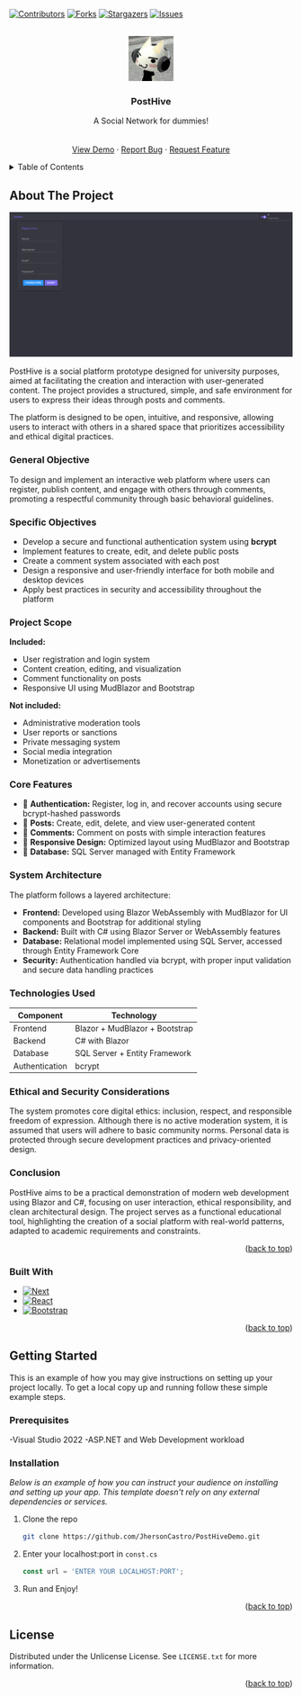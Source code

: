 <!-- Improved compatibility of back to top link: See: https://github.com/JhersonCastro/PostHiveDemo/pull/73 -->
<a id="readme-top"></a>
<!--
*** Thanks for checking out the Best-README-Template. If you have a suggestion
*** that would make this better, please fork the repo and create a pull request
*** or simply open an issue with the tag "enhancement".
*** Don't forget to give the project a star!
*** Thanks again! Now go create something AMAZING! :D
-->



<!-- PROJECT SHIELDS -->
<!--
*** I'm using markdown "reference style" links for readability.
*** Reference links are enclosed in brackets [ ] instead of parentheses ( ).
*** See the bottom of this document for the declaration of the reference variables
*** for contributors-url, forks-url, etc. This is an optional, concise syntax you may use.
*** https://www.markdownguide.org/basic-syntax/#reference-style-links
-->
[![Contributors][contributors-shield]][contributors-url]
[![Forks][forks-shield]][forks-url]
[![Stargazers][stars-shield]][stars-url]
[![Issues][issues-shield]][issues-url]



<!-- PROJECT LOGO -->
<br />
<div align="center">
  <a href="https://github.com/JhersonCastro/PostHiveDemo/">
    <img src="https://github.com/JhersonCastro/PostHiveDemo/blob/master/PostHive/wwwroot/favicon.jpg" alt="Logo" width="80" height="80">
  </a>

  <h3 align="center">PostHive</h3>

  <p align="center">
    A Social Network for dummies!
    <br />
    <br />
    <br />
    <a href="http://posthive.tryasp.net/">View Demo</a>
    &middot;
    <a href="https://github.com/JhersonCastro/PostHiveDemo/issues/new?labels=bug&template=bug-report---.md">Report Bug</a>
    &middot;
    <a href="https://github.com/JhersonCastro/PostHiveDemo/issues/new?labels=enhancement&template=feature-request---.md">Request Feature</a>
  </p>
</div>



<!-- TABLE OF CONTENTS -->
<details>
  <summary>Table of Contents</summary>
  <ol>
    <li>
      <a href="#about-the-project">About The Project</a>
      <ul>
        <li><a href="#built-with">Built With</a></li>
      </ul>
    </li>
    <li>
      <a href="#getting-started">Getting Started</a>
      <ul>
        <li><a href="#prerequisites">Prerequisites</a></li>
        <li><a href="#installation">Installation</a></li>
      </ul>
    </li>
    <li><a href="#usage">Usage</a></li>
    <li><a href="#roadmap">Roadmap</a></li>
    <li><a href="#contributing">Contributing</a></li>
    <li><a href="#license">License</a></li>
    <li><a href="#contact">Contact</a></li>
    <li><a href="#acknowledgments">Acknowledgments</a></li>
  </ol>
</details>



<!-- ABOUT THE PROJECT -->
## About The Project

[![Product Name Screen Shot][product-screenshot]](http://posthive.tryasp.net/)

PostHive is a social platform prototype designed for university purposes, aimed at facilitating the creation and interaction with user-generated content. The project provides a structured, simple, and safe environment for users to express their ideas through posts and comments.

The platform is designed to be open, intuitive, and responsive, allowing users to interact with others in a shared space that prioritizes accessibility and ethical digital practices.

### General Objective

To design and implement an interactive web platform where users can register, publish content, and engage with others through comments, promoting a respectful community through basic behavioral guidelines.

### Specific Objectives

- Develop a secure and functional authentication system using **bcrypt**
- Implement features to create, edit, and delete public posts
- Create a comment system associated with each post
- Design a responsive and user-friendly interface for both mobile and desktop devices
- Apply best practices in security and accessibility throughout the platform

### Project Scope

**Included:**
- User registration and login system
- Content creation, editing, and visualization
- Comment functionality on posts
- Responsive UI using MudBlazor and Bootstrap

**Not included:**
- Administrative moderation tools
- User reports or sanctions
- Private messaging system
- Social media integration
- Monetization or advertisements

### Core Features

- 🔐 **Authentication:** Register, log in, and recover accounts using secure bcrypt-hashed passwords  
- 📝 **Posts:** Create, edit, delete, and view user-generated content  
- 💬 **Comments:** Comment on posts with simple interaction features  
- 📱 **Responsive Design:** Optimized layout using MudBlazor and Bootstrap  
- 💾 **Database:** SQL Server managed with Entity Framework

### System Architecture

The platform follows a layered architecture:

- **Frontend:** Developed using Blazor WebAssembly with MudBlazor for UI components and Bootstrap for additional styling
- **Backend:** Built with C# using Blazor Server or WebAssembly features
- **Database:** Relational model implemented using SQL Server, accessed through Entity Framework Core
- **Security:** Authentication handled via bcrypt, with proper input validation and secure data handling practices

### Technologies Used

| Component       | Technology                      |
|----------------|----------------------------------|
| Frontend        | Blazor + MudBlazor + Bootstrap  |
| Backend         | C# with Blazor                  |
| Database        | SQL Server + Entity Framework   |
| Authentication  | bcrypt                          |

### Ethical and Security Considerations

The system promotes core digital ethics: inclusion, respect, and responsible freedom of expression. Although there is no active moderation system, it is assumed that users will adhere to basic community norms. Personal data is protected through secure development practices and privacy-oriented design.

### Conclusion

PostHive aims to be a practical demonstration of modern web development using Blazor and C#, focusing on user interaction, ethical responsibility, and clean architectural design. The project serves as a functional educational tool, highlighting the creation of a social platform with real-world patterns, adapted to academic requirements and constraints.

<p align="right">(<a href="#readme-top">back to top</a>)</p>





### Built With

* [![Next][Blazor]][Blazor-url]
* [![React][JavaScript]][JavaScript-url]
* [![Bootstrap][Bootstrap.com]][Bootstrap-url]

<p align="right">(<a href="#readme-top">back to top</a>)</p>



<!-- GETTING STARTED -->
## Getting Started

This is an example of how you may give instructions on setting up your project locally.
To get a local copy up and running follow these simple example steps.

### Prerequisites

-Visual Studio 2022
-ASP.NET and Web Development workload

### Installation

_Below is an example of how you can instruct your audience on installing and setting up your app. This template doesn't rely on any external dependencies or services._

1. Clone the repo
   ```sh
   git clone https://github.com/JhersonCastro/PostHiveDemo.git
   ```
2. Enter your localhost:port in `const.cs`
   ```js
   const url = 'ENTER YOUR LOCALHOST:PORT';
   ```
3. Run and Enjoy!

<p align="right">(<a href="#readme-top">back to top</a>)</p>





<!-- LICENSE -->
## License

Distributed under the Unlicense License. See `LICENSE.txt` for more information.

<p align="right">(<a href="#readme-top">back to top</a>)</p>





<!-- MARKDOWN LINKS & IMAGES -->
<!-- https://www.markdownguide.org/basic-syntax/#reference-style-links -->
[contributors-shield]: https://img.shields.io/github/contributors/othneildrew/Best-README-Template.svg?style=for-the-badge
[contributors-url]: https://github.com/JhersonCastro/PostHiveDemo/graphs/contributors
[forks-shield]: https://img.shields.io/github/forks/othneildrew/Best-README-Template.svg?style=for-the-badge
[forks-url]: https://github.com/JhersonCastro/PostHiveDemo/network/members
[stars-shield]: https://img.shields.io/github/stars/othneildrew/Best-README-Template.svg?style=for-the-badge
[stars-url]: https://github.com/JhersonCastro/PostHiveDemo/stargazers
[issues-shield]: https://img.shields.io/github/issues/othneildrew/Best-README-Template.svg?style=for-the-badge
[issues-url]: https://github.com/JhersonCastro/PostHiveDemo/issues
[license-shield]: https://img.shields.io/github/license/othneildrew/Best-README-Template.svg?style=for-the-badge
[license-url]: https://github.com/JhersonCastro/PostHiveDemo/blob/master/LICENSE.txt
[linkedin-shield]: https://img.shields.io/badge/-LinkedIn-black.svg?style=for-the-badge&logo=linkedin&colorB=555
[linkedin-url]: https://linkedin.com/in/othneildrew
[product-screenshot]: https://github.com/JhersonCastro/PostHiveDemo/blob/master/Screenshot%202025-06-08%20120602.png
[Blazor]: https://img.shields.io/badge/Blazor-20232A?style=for-the-badge&logo=blazor&logoColor=61DAFB
[Blazor-url]: https://dotnet.microsoft.com/en-us/apps/aspnet/web-apps/blazor
[JavaScript]: https://img.shields.io/badge/JavaScript-20232A?style=for-the-badge&logo=JavaScript&logoColor=#F7DF1E
[JavaScript-url]: https://developer.mozilla.org/en-US/docs/Web/JavaScript
[Bootstrap.com]: https://img.shields.io/badge/Bootstrap-563D7C?style=for-the-badge&logo=bootstrap&logoColor=white
[Bootstrap-url]: https://getbootstrap.com
